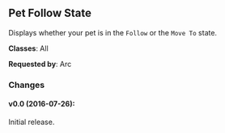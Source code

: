 ## Pet Follow State

Displays whether your pet is in the `Follow` or the `Move To` state.

**Classes**: All

**Requested by**: Arc

### Changes

#### v0.0 (2016-07-26):

Initial release.


